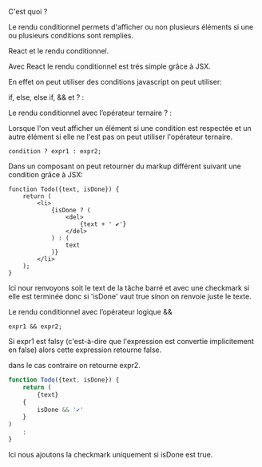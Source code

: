 C'est quoi ?

Le rendu conditionnel permets d'afficher ou non plusieurs éléments si une ou plusieurs conditions sont remplies.

React et le rendu conditionnel.

Avec React le rendu conditionnel est trés simple grâce à JSX.

En effet on peut utiliser des conditions javascript on peut utiliser:

if, else, else if, && et ? :

Le rendu conditionnel avec l’opérateur ternaire ? :

Lorsque l'on veut afficher un élément si une condition est respectée et un autre élément si elle ne l'est pas on peut
utiliser l'opérateur ternaire.

```
condition ? expr1 : expr2;
```

Dans un composant on peut retourner du markup différent suivant une condition grâce à JSX:

```tsx
function Todo({text, isDone}) {
    return (
        <li>
            {isDone ? (
                <del>
                    {text + ' ✔'}
                </del>
            ) : (
                text
            )}
        </li>
    );
}
```

Ici nour renvoyons soit le text de la tâche barré et avec une checkmark si elle est terminée donc si 'isDone' vaut true
sinon on renvoie juste le texte.

Le rendu conditionnel avec l’opérateur logique &&

```
expr1 && expr2;
```

Si expr1 est falsy (c'est-à-dire que l'expression est convertie implicitement en false) alors cette expression retourne
false.

dans le cas contraire on retourne expr2.

```jsx
function Todo({text, isDone}) {
    return (
        {text}
    {
        isDone && '✔'
    }
)
    ;
}
```

Ici nous ajoutons la checkmark uniquement si isDone est true.
